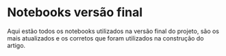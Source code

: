 # **Notebooks versão final**
Aqui estão todos os notebooks utilizados na versão final do projeto, são os mais atualizados e os corretos que foram utilizados na construção do artigo.
